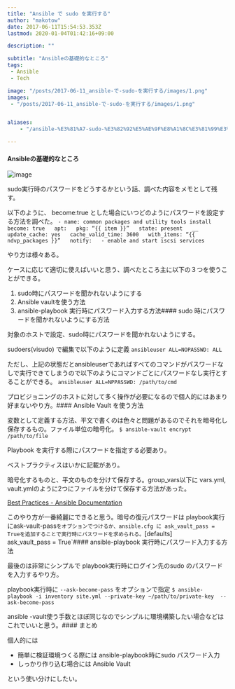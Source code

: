 ```yaml
---
title: "Ansible で sudo を実行する"
author: "makotow"
date: 2017-06-11T15:54:53.353Z
lastmod: 2020-01-04T01:42:16+09:00

description: ""

subtitle: "Ansibleの基礎的なところ"
tags:
 - Ansible
 - Tech

image: "/posts/2017-06-11_ansible-で-sudo-を実行する/images/1.png" 
images:
 - "/posts/2017-06-11_ansible-で-sudo-を実行する/images/1.png"


aliases:
    - "/ansible-%E3%81%A7-sudo-%E3%82%92%E5%AE%9F%E8%A1%8C%E3%81%99%E3%82%8B-bf7075c6feb0"

---
```


#### Ansibleの基礎的なところ


![image](/posts/2017-06-11_ansible-で-sudo-を実行する/images/1.png#layoutTextWidth)



sudo実行時のパスワードをどうするかという話、調べた内容をメモとして残す。

以下のように、 become:true とした場合にいつどのようにパスワードを設定する方法を調べた。
`- name: common packages and utility tools install  
  become: true  
  apt:  
    pkg: “{{ item }}”  
    state: present  
 __ update_cache: yes  
    cache_valid_time: 3600  
   with_items: “{{ ndvp_packages }}”  
   notify:  
     - enable and start iscsi services`

やり方は様々ある。

ケースに応じて適切に使えばいいと思う、調べたところ主に以下の３つを使うことができる。

1.  sudo時にパスワードを聞かれないようにする
2.  Ansible vaultを使う方法
3.  ansible-playbook 実行時にパスワード入力する方法#### sudo 時にパスワードを聞かれないようにする方法

対象のホストで設定、sudo時にパスワードを聞かれないようにする。

sudoers(visudo) で編集で以下のように定義
`ansibleuser ALL=NOPASSWD: ALL`

ただし、上記の状態だとansibleuserであればすべてのコマンドがパスワードなしで実行できてしまうので以下のようにコマンドごとにパスワードなし実行とすることができる。
``ansibleuser ALL=NPPASSWD: /path/to/cmd``

プロビジョニングのホストに対して多く操作が必要になるので個人的にはあまり好まないやり方。#### Ansible Vault を使う方法

変数として定義する方法、平文で書くのは色々と問題があるのでそれを暗号化し保存するもの。ファイル単位の暗号化。
``$ ansible-vault encrypt /path/to/file``

Playbook を実行する際にパスワードを指定する必要あり。

ベストプラクティスはいかに記載があり。

暗号化するものと、平文のものを分けて保存する。group_vars以下に vars.yml, vault.ymlのように2つにファイルを分けて保存する方法があった。

[Best Practices - Ansible Documentation](http://docs.ansible.com/ansible/playbooks_best_practices.html#variables-and-vaults)


このやり方が一番綺麗にできると思う。暗号の復元パスワードは playbook実行にask-vault-pass` をオプションでつけるか、ansible.cfg に ask_vault_pass = Trueを追加することで実行時にパスワードを求められる。
`[defaults]  
ask_vault_pass = True`#### ansible-playbook 実行時にパスワード入力する方法

最後のは非常にシンプルで playbook実行時にログイン先のsudo のパスワードを入力するやり方。

playbook実行時に `--ask-become-pass` をオプションで指定
`$ ansible-playbook -i inventory site.yml --private-key ~/path/to/private-key  --ask-become-pass`

ansible -vault使う手数とほぼ同じなのでシンプルに環境構築したい場合などはこれでいいと思う。#### まとめ

個人的には

*   簡単に検証環境つくる際には ansible-playbook時にsudo パスワード入力
*   しっかり作り込む場合には Ansible Vault

という使い分けにしたい。
